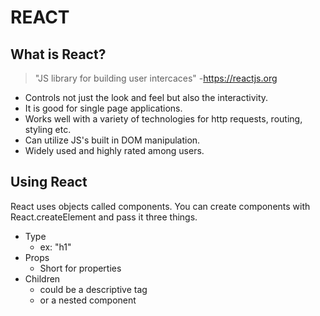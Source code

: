 # REACT

## What is React?

> "JS library for building user intercaces" -https://reactjs.org

- Controls not just the look and feel but also the interactivity.
- It is good for single page applications.
- Works well with a variety of technologies for http requests, routing, styling etc.
- Can utilize JS's built in DOM manipulation.
- Widely used and highly rated among users.

## Using React

React uses objects called components. You can create components with React.createElement and pass it three things.

- Type
  - ex: "h1"
- Props
  - Short for properties
- Children
  - could be a descriptive tag
  - or a nested component
